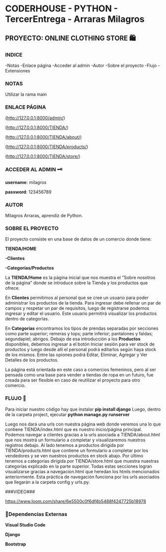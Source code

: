 # CODERHOUSE - PYTHON - TercerEntrega - Arraras Milagros #

## PROYECTO: ONLINE CLOTHING STORE :shopping:

### INDICE ###

-Notas
-Enlace página
-Acceder al admin
-Autor
-Sobre el proyecto
-Flujo
-Extensiones



### NOTAS ###
Utilizar la rama main



### ENLACE PÁGINA ###

(http://127.0.0.1:8000/admin/)

(http://127.0.0.1:8000/TIENDA/)

(http://127.0.0.1:8000/TIENDA/about/)

(http://127.0.0.1:8000/TIENDA/products/)

(http://127.0.0.1:8000/TIENDA/store/)



### ACCEDER AL ADMIN  :old_key:

**username**: milagros

**password**: 123456789



### AUTOR ###

Milagros Arraras, aprendiz de Python.




### SOBRE EL PROYECTO ###

El proyecto consiste en una base de datos de un comercio donde tiene:

**TIENDA/HOME**

**-Clientes**

**-Categorías/Productos**

La **TIENDA/Home** es la página inicial que nos muestra el "Sobre nosotros de la página" donde se introduce sobre la Tienda y los productos que ofrece.

En **Clientes** permitimos al personal que se cree un usuario para poder administrar los productos de la tienda. Para ingresar debe rellenar un par de campos y respetar un par de requisitos, luego de registrarse podemos ingresar y editar el usuario. Este usuario permitirá visualizar los productos dentro de categorías.

En **Categorías** encontramos los tipos de prendas separadas por secciones como parte superior; remeras y tops; parte inferior; pantalones y faldas; segundapiel; abrigos. Debajo de esa introducción a los **Productos** disponibles, debemos ingresar a el botón Iniciar sesión para ver stock de productos y luego desde allí el personal podrá editarlos según haya stock de los mismos. Entre las opiones podrá Editar, Eliminar, Agregar y Ver Detalles de los productos.


La página está orientada en este caso a comercios femeninos, pero al ser pensada como una base para vender a tiendas de ropa en un futuro, fue creada para ser flexible en caso de reutilizar el proyecto para otro comercio. 





### FLUJO  :triangular_flag_on_post:

Para iniciar nuestro código hay que instalar **pip install django**
Luego, dentro de la carpeta project, ejecutar **python manage.py runserver**

Luego nos dará una urls con nuestra página web donde veremos una lo que contiene TIENDA/index.html que es nuestro inicio/página principal. Podemos navegar a clientes gracias a la urls asociada a TIENDA/about.html que nos mostrá un formulario a completar y visualizaremos nuestros registros debajo. Al lado tenemos a productos dirigida por TIENDA/products.html que contiene un formulario a completar por los vendedores y se ven nuestros productos en stock abajo. Por último tenemos a categorias dirigida por TIENDA/store.html que muestra nuestras categorías explicado en la parte superior. Todas estas secciones logran visualizarse gracias a navegacion.html que heredan los htmls mencionados anteriormente. Esta práctica de navegación funciona por los urls asociados que llegarán a la carpeta config y urls.py.


###VIDEO###

https://www.loom.com/share/6e5500c0f6df4b5488f4247725b18978



### 🔗Dependencias Externas ###

**Visual Studio Code**

**Django**

**Bootstrap**









